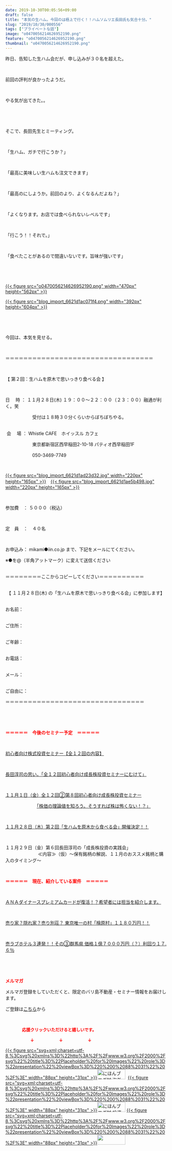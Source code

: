 ```yaml
---
date: 2019-10-30T00:05:56+09:00
draft: false
title: "本気の生ハム。今回のは極上で行く！！ハムソムリエ長田氏も気合十分。"
slug: "2019/10/30/000556"
tags: ["プライベートな話"]
image: "o0470056214626952190.png"
feature: "o0470056214626952190.png"
thumbnail: "o0470056214626952190.png"
---
```

<p>昨日、告知した生ハム会だが、申し込みが３０名を超えた。</p><p> </p><p>前回の評判が良かったようだ。</p><p> </p><p>やる気が出てきた。。</p><p> </p><p> </p><p>そこで、長田先生とミーティング。</p><p> </p><p>「生ハム、ガチで行こうか？」</p><p> </p><p>「最高に美味しい生ハムも注文できます」</p><p> </p><p>「最高のにしようか。前回のより、よくなるんだよね？」</p><p> </p><p>「よくなります。お店では食べられないレベルです」</p><p> </p><p>「行こう！！それで。」</p><p> </p><p>「食べたことがあるので間違いないです。旨味が強いです」</p><p> </p><p> </p><p><a href="o0470056214626952190.png">{{< figure src="o0470056214626952190.png" width="470px" height="562px" >}}</a></p><p><a href="blog_import_6621d1ac071f4.png">{{< figure src="blog_import_6621d1ac071f4.png" width="392px" height="604px" >}}</a></p><p> </p><p> </p><p>今回は、本気を見せる。</p><p> </p><p>＝＝＝＝＝＝＝＝＝＝＝＝＝＝＝＝＝＝＝＝＝＝＝＝＝＝＝＝＝＝＝＝＝</p><p> </p><p>【 第２回：生ハムを原木で思いっきり食べる会 】</p><p> </p><p>日　 時 ： １１月２８日(木) １９：００～２２：００（２３：００）融通が利く。笑</p><p>　　　　　　受付は１８時３０分くらいからぼちぼちやる。</p><p><br/> 会 　場 ： Whistle CAFE　ホイッスル カフェ</p><p>　　　　　　東京都新宿区西早稲田2-10-18 パティオ西早稲田1F</p><p>　　　　　　050-3469-7749</p><p> </p><p><a href="blog_import_6621d1ad23d32.jpg">{{< figure src="blog_import_6621d1ad23d32.jpg" width="220px" height="165px" >}}</a>　<a href="blog_import_6621d1ae5b498.jpg">{{< figure src="blog_import_6621d1ae5b498.jpg" width="220px" height="165px" >}}</a></p><p> </p><p>参加費　： ５０００（税込）</p><p> </p><p>定　員　：　４０名</p><p> </p><p>お申込み： mikami●iin.co.jp まで、下記をメールにてください。</p><p>※●を@（半角アットマーク）に変えて送信ください</p><p><br/>＝＝＝＝＝＝＝＝ここからコピーしてください＝＝＝＝＝＝＝＝＝＝</p><p><br/> 【 １１月２８日(木) の「生ハムを原木で思いっきり食べる会」に参加します】</p><p><br/>お名前：</p><p><br/>ご住所：</p><p><br/>ご年齢：</p><p><br/>お電話：</p><p><br/>メール：</p><p><br/>ご自由に：</p><p>＝＝＝＝＝＝＝＝＝＝＝＝＝＝＝＝＝＝＝＝＝＝＝＝＝＝＝＝＝＝＝</p><p> </p><p> </p><p><span style="font-weight: bold;"><span style="color: rgb(255, 0, 0);">＝＝＝＝＝　今後のセミナー予定　＝＝＝＝＝</span></span></p><p> </p><p><a href="https://ameblo.jp/baliclub/entry-12526587328.html" target="_blank">初心者向け株式投資セミナー【全１２回の内容】</a></p><p> </p><p><span style="color: rgb(255, 0, 0);"><a href="https://ameblo.jp/baliclub/entry-12526985641.html" target="_blank">長田淳司の思い。「全１２回初心者向け成長株投資セミナーにむけて」</a></span></p><p> </p><p><a href="entry-12534417651.html#_=_" target="_blank">１１月１日（金）全１２回②第８回初心者向け成長株投資セミナー</a></p><p>　　　　　　　<a href="entry-12534417651.html#_=_" target="_blank">「株価の理論値を知ろう。そうすれば株は怖くない！？」</a></p><p> </p><p><a href="https://ameblo.jp/baliclub/entry-12540198258.html" target="_blank">１１月２８日（木）第２回「生ハムを原木から食べる会」開催決定！！</a></p><p> </p><p>１１月２９日（金）第６回長田淳司の「成長株投資の実践会」<br/> 　　　　　　　≪内容≫（仮）～保有銘柄の解説、１１月のおススメ銘柄と購入のタイミング～</p><p> </p><p><span style="font-weight: bold;"><span style="color: rgb(255, 0, 0);">＝＝＝＝＝　現在、紹介している案件　＝＝＝＝＝</span></span></p><p> </p><p><a href="https://ameblo.jp/baliclub/entry-12529998383.html" target="_blank">ＡＮＡダイナースプレミアムカードが復活！？希望者には担当を紹介します。</a></p><p> </p><p><a href="https://ameblo.jp/baliclub/entry-12500415311.html" target="_blank">売り家？隠れ家？売り別荘？ 東京唯一の村「檜原村」１１８０万円！！</a></p><p> </p><p><a href="https://ameblo.jp/baliclub/entry-12504218353.html" target="_blank">売ラブホテル３連発！！その③群馬県 価格１億７０００万円（？）利回り１７.６％</a></p><p> </p><p> </p><p><span style="font-weight: bold;"><span style="color: rgb(255, 0, 0);">メルマガ</span></span></p><p>メルマガ登録をしていただくと、限定のバリ島不動産・セミナー情報をお届けします。</p><p>ご登録は<a href="f9eeVI" target="_blank">こちら</a>から</p><p style="text-align: center;"> </p><p><font color="#ff0000" size="2"><strong>　　　　応援クリックいただけると嬉しいです。</strong></font></p><p><font color="#ff0000" size="2"><strong>　　　　　　↓　　　　　　↓　　　　　　↓</strong></font></p><p><a href="ranking.html?p_cid=01260127" id="&amp;blogmura_banner">{{< figure src="svg+xml;charset=utf-8,%3Csvg%20xmlns%3D%22http%3A%2F%2Fwww.w3.org%2F2000%2Fsvg%22%20title%3D%22Placeholder%20for%20Images%22%20role%3D%22presentation%22%20viewBox%3D%220%200%2088%2031%22%20%2F%3E" width="88px" height="31px" >}}<noscript><img alt="にほんブログ村 海外生活ブログ バリ島情報へ" border="0" height="31" src="//overseas.blogmura.com/bali/img/bali88_31.gif" width="88"></noscript></a>  <a href="ranking.html?p_cid=01260127" id="&amp;blogmura_banner">{{< figure src="svg+xml;charset=utf-8,%3Csvg%20xmlns%3D%22http%3A%2F%2Fwww.w3.org%2F2000%2Fsvg%22%20title%3D%22Placeholder%20for%20Images%22%20role%3D%22presentation%22%20viewBox%3D%220%200%2088%2031%22%20%2F%3E" width="88px" height="31px" >}}<noscript><img alt="にほんブログ村 投資ブログ 不動産投資へ" border="0" height="31" src="//investment.blogmura.com/hudousantoushi/img/hudousantoushi88_31.gif" width="88"></noscript></a> <a href="link.php?1804582" title="人気ブログランキングへ">{{< figure src="svg+xml;charset=utf-8,%3Csvg%20xmlns%3D%22http%3A%2F%2Fwww.w3.org%2F2000%2Fsvg%22%20title%3D%22Placeholder%20for%20Images%22%20role%3D%22presentation%22%20viewBox%3D%220%200%2088%2031%22%20%2F%3E" width="88px" height="31px" >}}<noscript><img border="0" height="31" src="https://blog.with2.net/img/banner/banner_22.gif" width="88"></noscript></a></p>

